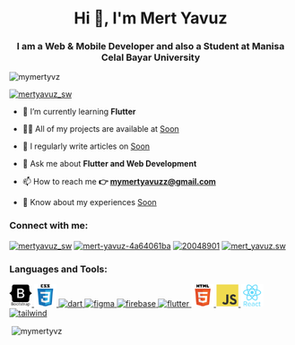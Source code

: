 <h1 align="center">Hi 👋, I'm Mert Yavuz</h1>
<h3 align="center">I am a Web & Mobile Developer and also a Student at Manisa Celal Bayar University</h3>

<p align="left"> <img src="https://komarev.com/ghpvc/?username=mymertyvz&label=Profile%20views&color=0e75b6&style=flat" alt="mymertyvz" /> </p>

<p align="left"> <a href="https://twitter.com/mertyavuz_sw" target="blank"><img src="https://img.shields.io/twitter/follow/mertyavuz_sw?logo=twitter&style=for-the-badge" alt="mertyavuz_sw" /></a> </p>

- 🌱 I’m currently learning **Flutter**

- 👨‍💻 All of my projects are available at [Soon](Soon)

- 📝 I regularly write articles on [Soon](Soon)

- 💬 Ask me about **Flutter and Web Development**

- 📫 How to reach me **👉 mymertyavuzz@gmail.com**

- 📄 Know about my experiences [Soon](Soon)

<h3 align="left">Connect with me:</h3>
<p align="left">
<a href="https://twitter.com/mertyavuz_sw" target="blank"><img align="center" src="https://raw.githubusercontent.com/rahuldkjain/github-profile-readme-generator/master/src/images/icons/Social/twitter.svg" alt="mertyavuz_sw" height="30" width="40" /></a>
<a href="https://linkedin.com/in/mert-yavuz-4a64061ba" target="blank"><img align="center" src="https://raw.githubusercontent.com/rahuldkjain/github-profile-readme-generator/master/src/images/icons/Social/linked-in-alt.svg" alt="mert-yavuz-4a64061ba" height="30" width="40" /></a>
<a href="https://stackoverflow.com/users/20048901" target="blank"><img align="center" src="https://raw.githubusercontent.com/rahuldkjain/github-profile-readme-generator/master/src/images/icons/Social/stack-overflow.svg" alt="20048901" height="30" width="40" /></a>
<a href="https://instagram.com/mert_yavuz.sw" target="blank"><img align="center" src="https://raw.githubusercontent.com/rahuldkjain/github-profile-readme-generator/master/src/images/icons/Social/instagram.svg" alt="mert_yavuz.sw" height="30" width="40" /></a>
</p>

<h3 align="left">Languages and Tools:</h3>
<p align="left"> <a href="https://getbootstrap.com" target="_blank" rel="noreferrer"> <img src="https://raw.githubusercontent.com/devicons/devicon/master/icons/bootstrap/bootstrap-plain-wordmark.svg" alt="bootstrap" width="40" height="40"/> </a> <a href="https://www.w3schools.com/css/" target="_blank" rel="noreferrer"> <img src="https://raw.githubusercontent.com/devicons/devicon/master/icons/css3/css3-original-wordmark.svg" alt="css3" width="40" height="40"/> </a> <a href="https://dart.dev" target="_blank" rel="noreferrer"> <img src="https://www.vectorlogo.zone/logos/dartlang/dartlang-icon.svg" alt="dart" width="40" height="40"/> </a> <a href="https://www.figma.com/" target="_blank" rel="noreferrer"> <img src="https://www.vectorlogo.zone/logos/figma/figma-icon.svg" alt="figma" width="40" height="40"/> </a> <a href="https://firebase.google.com/" target="_blank" rel="noreferrer"> <img src="https://www.vectorlogo.zone/logos/firebase/firebase-icon.svg" alt="firebase" width="40" height="40"/> </a> <a href="https://flutter.dev" target="_blank" rel="noreferrer"> <img src="https://www.vectorlogo.zone/logos/flutterio/flutterio-icon.svg" alt="flutter" width="40" height="40"/> </a> <a href="https://www.w3.org/html/" target="_blank" rel="noreferrer"> <img src="https://raw.githubusercontent.com/devicons/devicon/master/icons/html5/html5-original-wordmark.svg" alt="html5" width="40" height="40"/> </a> <a href="https://developer.mozilla.org/en-US/docs/Web/JavaScript" target="_blank" rel="noreferrer"> <img src="https://raw.githubusercontent.com/devicons/devicon/master/icons/javascript/javascript-original.svg" alt="javascript" width="40" height="40"/> </a> <a href="https://reactjs.org/" target="_blank" rel="noreferrer"> <img src="https://raw.githubusercontent.com/devicons/devicon/master/icons/react/react-original-wordmark.svg" alt="react" width="40" height="40"/> </a> <a href="https://tailwindcss.com/" target="_blank" rel="noreferrer"> <img src="https://www.vectorlogo.zone/logos/tailwindcss/tailwindcss-icon.svg" alt="tailwind" width="40" height="40"/> </a> </p>

<p>&nbsp;<img align="center" src="https://github-readme-stats.vercel.app/api?username=mymertyvz&show_icons=true&locale=en" alt="mymertyvz" /></p>
